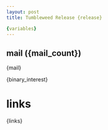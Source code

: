 ```yaml
---
layout: post
title: Tumbleweed Release {release}

{variables}
---
```


## mail ({mail_count})

{mail}

{binary_interest}

# links

{links}
